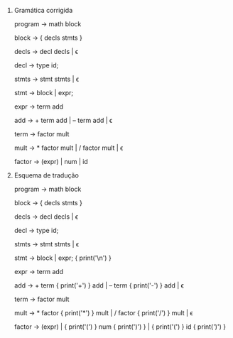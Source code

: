 1) Gramática corrigida

	program	→	math block

	block	→	{ decls stmts }

	decls	→	decl decls
			|	ϵ

	decl	→	type id;

	stmts	→	stmt stmts
			|	ϵ

	stmt	→	block
			|	expr;

	expr	→	term add

	add		→	+ term add
			|	– term add
			|	ϵ

	term	→	factor mult

	mult	→	* factor mult
			|	/ factor mult
			|	ϵ

	factor	→	(expr)
			|	num
			|	id

2) Esquema de tradução

	program	→	math block

	block	→	{ decls stmts }

	decls	→	decl decls
			|	ϵ

	decl	→	type id;

	stmts	→	stmt stmts
			|	ϵ

	stmt	→	block
			|	expr; { print('\n') }

	expr	→	term add

	add		→	+ term { print('+') } add
			|	– term { print('-') } add
			|	ϵ

	term	→	factor mult

	mult	→	* factor { print('*') } mult
			|	/ factor { print('/') } mult
			|	ϵ

	factor	→	(expr)
			|	{ print('(') } num { print(')') }
			|	{ print('(') } id { print(')') }
